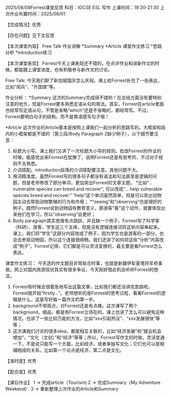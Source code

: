 2025/08/08Forrest课堂反馈
科目：IGCSE ESL 写作
上课时间：19:30-21:30
上次作业布置时间：2025/08/01

【完成情况】优秀

【存在问题】见下文反馈

【本次课堂内容】
Free Talk
作业讲解
*Summary
*Article
课堂作文练习
*思路分析
*introduction练习

【本次课堂表现】
Forrest今天上课表现还不错的，在点评作业和讲新作文的时候，都能跟上课堂进度，也有积极参与新作文的讨论。

Free Talk:
今天我们聊了新加坡国庆怎么庆祝。课上给Forrest补充了一些表达，比如“阅兵”、“升国旗”等。

作业分析：
*Summary
这次的Summary完成得不错哟！在总结方面没有要特别注意的地方，但是Forrest要多熟悉定语从句的用法。其实，Forrest在article里面也经常写定语从句，不管是省略“which”还是不省略的，都经常写。不过，Forrest要明白句子的结构，而不是靠语感写句子哦！

*Article
这次作业的Article基本是按照上课我们一起分析的思路写的。大框架和段内的小框架都是不错的（第三段/Body Paragraph 2缺少例子），以下细节要注意：
1. 标题大小写。课上我们又讲了一次标题大小写的规则。批改Forrest的作业的时候，能感觉出来Forrest在犹豫了，说明Forrest还是有思考的，不过对于规则不太熟悉。
2. 介词搭配。introduction段落的介词搭配要注意。其他问题不大。
3. 用词精准度。虽然Forrest写的很多句子都没有语法和句法甚至是逻辑的问题，但是老师修改了部分单词，更加突出Forrest的文章主题。
*比如“… vulnerable species can breed and recover”, 可以改成“… help vulnerable species breed and recover.” “help”这个单词虽然简单，但是可以突出动物园主动去帮助动物繁殖的行为和作用；
*“seeing”和“observing”也是很好的例子。既然Forrest说到动物园有教育意义，那游客“看”这个动作，就要体现出来他们在学习，所以“observing”会更好；
4. Body paragraph其实思维有点跳跃，并且缺一个例子。Forrest写了科学家（科研）、游客、学生这三个主体，但是没有逻辑连接词将这些内容串起来。
课上，我们将“学生”这部分内容改成了例子，因为学生也是游客的一部分，也会去参观动物园，所以这个连接很顺畅。我们还讲了如何将这些“分析”内容改成“例子”。Forrest记得，它们都是可以灵活变换的，最主要是看Forrest怎么表达。

 课堂作文练习：
今天选的作文题目非常贴合时事，也就是新疆伊犁夏塔将军桥事故。网上对国内旅游现状其实有很多争议，今天刚好借此机会听听Forrest的想法。
1. Forrest有时候会很着急地写出这篇文章，比如我们都还没讲完思路呢，Forrest就开始“firstly…”。老师想听的是Forrest的思考过程，看看Forrest的逻辑是什么，这是写好每一篇作文的第一步。
2. background不带观点，对Forrest还是有点难。这次课写了两个background，细品，都是有Forrest立场在的。课上也讲了怎么可以避免这种情况，也讲了一些比较万能的方法，比如“xxx引起热议”、“xxx发展很快”等等；
3. 这次课我们讨论的很多idea，都是相互关联的，比如“经济发展”和“就业机会增加”，“文化（文创）”和“经济”等等；所以，Forrest写作文的时候，灵活变通一下，不是说只能写一个方面，比如经济，或者单独写文化；它们也可以是相辅相成的关系，比如第一个论点是经济，第二点是文化。

【准时度】优秀

【配合度】优秀

【课后作业】
1 -> 完成article（Tourism)
2 -> 完成Summary（My Adventure Weekend）
3 -> 重新整理上次作业的Article和Summary
